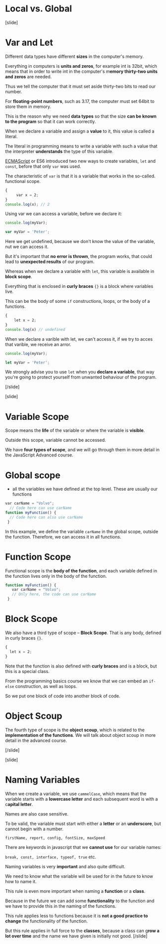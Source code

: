 # Local vs. Global

[slide]
# Var and Let

Different data types have different **sizes** in the computer's memory.

Everything in computers is **units and zeros**, for example int is 32bit, which means that in order to write int in the computer's m**emory thirty-two units and zeros** are needed.

Thus we tell the computer that it must set aside thirty-two bits to read our number.

For **floating-point numbers**, such as 3.17, the computer must set 64bit to store them in memory.

This is the reason why we need **data types** so that the size **can be known to the program** so that it can work correctly.

When we declare a variable and assign a **value** to it, this value is called a literal.

The literal in programming means to write a variable with such a value that the interpreter **understands** the type of this variable.

[ECMAScript](https://en.wikipedia.org/wiki/ECMAScript) or ES6 introduced two new ways to create variables, `let` and `const`, before that only `var` was used.

The characteristic of `var` is that it is a variable that works in the so-called. functional scope.

``` JavaScript
{
     var x = 2;
}
console.log(x); // 2
```

Using var we can access a variable, before we declare it:

``` js live
console.log(myVar);

var myVar = 'Peter';
```

Here we get undefined, because we don't know the value of the variable, nut we can access it. 

But it's important that **no error is thrown**, the program works, that could lead to **unexpected results** of our program.

Whereas when we declare a variable with `let`, this variable is available in **block scope**.

Everything that is enclosed in **curly braces** `{}` is a block where variables live. 

This can be the body of some `if` constructions, loops, or the body of a functions.

``` JavaScript
{
    let x = 2;
}
console.log(x) // undefined
```

When we declare a varible with let, we can't access it, if we try to acces that varible, we receive an arror.

``` js live
console.log(myVar);

let myVar = 'Peter';
```
We strongly advise you to use `let` when you **declare a variable**, that way you're going to protect yourself from unwanted behaviour of the program.

[/slide]

[slide]
# Variable Scope
Scope means the **life** of the variable or where the variable is **visible**. 

Outside this scope, variable cannot be accessed.

We have **four types of scope**, and we will go through them in more detail in the JavaScript Advanced course.

# Global scope

- all the variables we have defined at the top level. These are usually our functions

``` JavaScript
var carName = "Volvo";
  // Code here can use carName
function myFunction() {
  // Code here can also use carName
 }
```

In this example, we define the variable `carName` in the global scope, outside the function. Therefore, we can access it in all functions.

# Function Scope

Functional scope is the **body of the function**, and each variable defined in the function lives only in the body of the function.

``` JavaScript
function myFunction() {
   var carName = "Volvo";
   // Only here, the code can use carName
 }
 ```

# Block Scope 

We also have a third type of scope – **Block Scope**. That is any body, defined in curly braces `{}`.
``` JavaScript
{
  let x = 2;
} 
```

Note that the function is also defined with **curly braces** and is a block, but this is a special class.

From the programming basics course we know that we can embed an `if-else` construction, as well as loops.

So we put one block of code into another block of code.

# Object Scoup

The fourth type of scope is the **object scoup**, which is related to the **implementation of the functions**. We will talk about object scoup in more detail in the advanced course.

[/slide]

[slide]
# Naming Variables

When we create a variable, we use `cammelCase`, which means that the variable starts with a **lowercase letter** and each subsequent word is with a c**apital letter**.

Names are also case sensitive.

To be valid, the variable must start with either a **letter** or an **underscore**, but cannot begin with a number.

`firstName, report, config, fontSize, maxSpeed`

There are keywords in javascript that we **cannot use** for our variable names:

`break, const, interface, typeof, true` etc.

Naming variables is very **important** and also quite difficult.
 
We need to know what the variable will be used for in the future to know how to name it.

This rule is even more important when naming a **function** or a **class**. 

Because in the future we can add some **functionality** to the function and we have to provide this in the naming of the functions. 

This rule applies less to functions because it is **not a good practice to change** the functionality of the function.

But this rule applies in full force to the **classes**, because a class can g**row a lot over time** and the name we have given is initially not good.
[/slide]